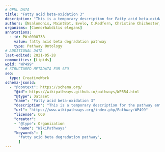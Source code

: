 ```yaml
---
# GPML DATA
title: "Fatty acid beta-oxidation 3"
description: "This is a temporary description for Fatty acid beta-oxidation 3"
authors: [Nsalomonis, MaintBot, Evelo, C.Redfern, Christine Chichester, Eweitz, Fehrhart, DeSl]
organisms: [Caenorhabditis elegans]
annotations:
  - id: PW:0000738
    value: fatty acid beta degradation pathway
    type: Pathway Ontology
# ADDITIONAL DATA
last-edited: 2021-05-28
communities: [Lipids]
wpid: "WP499"
# STRUCTURED METADATA FOR SEO
seo:
  type: CreativeWork
schema-jsonld:
  - "@context": https://schema.org/
    "@id": https://wikipathways.github.io/pathways/WP554.html
    "@type": Dataset
    "name": "Fatty acid beta-oxidation 3"
    "description": "This is a temporary description for the pathway entitled: Fatty acid beta-oxidation 3"
    "url": "https://www.wikipathways.org/index.php/Pathway:WP499"
    "license": CC0
    "creator":
    - "@type": Organization
      "name": "WikiPathways"
    "keywords": [
      "fatty acid beta degradation pathway",
      ]
---
```

